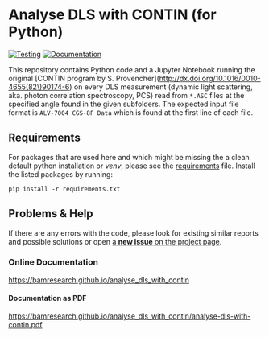 # Analyse DLS with CONTIN (for Python)

[![Testing](https://github.com/BAMresearch/analyse_dls_with_contin/actions/workflows/tests.yml/badge.svg?branch=main)](https://github.com/BAMresearch/analyse_dls_with_contin/actions/workflows/tests.yml)
[![Documentation](https://github.com/BAMresearch/analyse_dls_with_contin/actions/workflows/doc.yml/badge.svg?branch=main)](https://github.com/BAMresearch/analyse_dls_with_contin/actions/workflows/doc.yml)

This repository contains Python code and a Jupyter Notebook
running the original [CONTIN program by S. Provencher](http://dx.doi.org/10.1016/0010-4655(82\)90174-6)
on every DLS measurement (dynamic light scattering, aka. photon correlation spectroscopy, PCS)
read from `*.ASC` files at the specified angle found in the given subfolders.
The expected input file format is `ALV-7004 CGS-8F Data` which is found at the first line of each file.

## Requirements

For packages that are used here and which might be missing the a clean default python installation or *venv*,
please see the [requirements](requirements.txt) file. Install the listed packages by running:

    pip install -r requirements.txt

## Problems & Help

If there are any errors with the code, please look for existing similar reports and possible solutions
or open [a **new issue** on the project page](https://github.com/BAMresearch/analyse_dls_with_contin/issues).

### Online Documentation

https://bamresearch.github.io/analyse_dls_with_contin

#### Documentation as PDF

https://bamresearch.github.io/analyse_dls_with_contin/analyse-dls-with-contin.pdf
